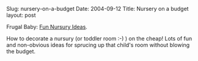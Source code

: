 Slug: nursery-on-a-budget
Date: 2004-09-12
Title: Nursery on a budget
layout: post

Frugal Baby: <a href="http://www.magicalchildhood.com/articles/fbnursery.htm">Fun Nursury Ideas</a>.

How to decorate a nursury (or toddler room :-) ) on the cheap! Lots of fun and non-obvious ideas for sprucing up that child&#39;s room without blowing the budget.

